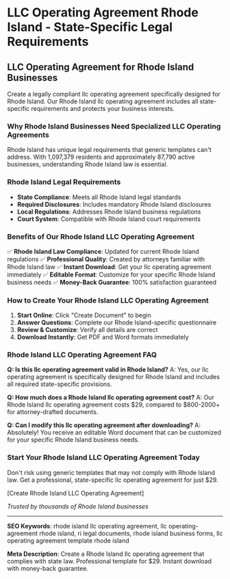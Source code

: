 # LLC Operating Agreement Rhode Island - State-Specific Legal Requirements

## LLC Operating Agreement for Rhode Island Businesses

Create a legally compliant llc operating agreement specifically designed for Rhode Island. Our Rhode Island llc operating agreement includes all state-specific requirements and protects your business interests.

### Why Rhode Island Businesses Need Specialized LLC Operating Agreements

Rhode Island has unique legal requirements that generic templates can't address. With 1,097,379 residents and approximately 87,790 active businesses, understanding Rhode Island law is essential.

### Rhode Island Legal Requirements

- **State Compliance**: Meets all Rhode Island legal standards
- **Required Disclosures**: Includes mandatory Rhode Island disclosures
- **Local Regulations**: Addresses Rhode Island business regulations
- **Court System**: Compatible with Rhode Island court requirements

### Benefits of Our Rhode Island LLC Operating Agreement

✅ **Rhode Island Law Compliance**: Updated for current Rhode Island regulations
✅ **Professional Quality**: Created by attorneys familiar with Rhode Island law
✅ **Instant Download**: Get your llc operating agreement immediately
✅ **Editable Format**: Customize for your specific Rhode Island business needs
✅ **Money-Back Guarantee**: 100% satisfaction guaranteed

### How to Create Your Rhode Island LLC Operating Agreement

1. **Start Online**: Click "Create Document" to begin
2. **Answer Questions**: Complete our Rhode Island-specific questionnaire
3. **Review & Customize**: Verify all details are correct
4. **Download Instantly**: Get PDF and Word formats immediately

### Rhode Island LLC Operating Agreement FAQ

**Q: Is this llc operating agreement valid in Rhode Island?**
A: Yes, our llc operating agreement is specifically designed for Rhode Island and includes all required state-specific provisions.

**Q: How much does a Rhode Island llc operating agreement cost?**
A: Our Rhode Island llc operating agreement costs $29, compared to $800-2000+ for attorney-drafted documents.

**Q: Can I modify this llc operating agreement after downloading?**
A: Absolutely! You receive an editable Word document that can be customized for your specific Rhode Island business needs.

### Start Your Rhode Island LLC Operating Agreement Today

Don't risk using generic templates that may not comply with Rhode Island law. Get a professional, state-specific llc operating agreement for just $29.

[Create Rhode Island LLC Operating Agreement]

*Trusted by thousands of Rhode Island businesses*

---

**SEO Keywords**: rhode island llc operating agreement, llc operating-agreement rhode island, ri legal documents, rhode island business forms, llc operating agreement template rhode island

**Meta Description**: Create a Rhode Island llc operating agreement that complies with state law. Professional template for $29. Instant download with money-back guarantee.

